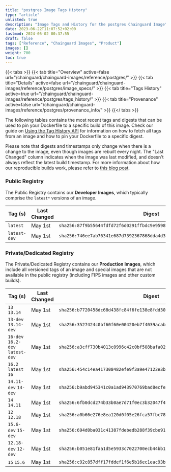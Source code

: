 ```yaml
---
title: "postgres Image Tags History"
type: "article"
unlisted: true
description: "Image Tags and History for the postgres Chainguard Image"
date: 2023-06-22T11:07:52+02:00
lastmod: 2024-05-02 00:37:55
draft: false
tags: ["Reference", "Chainguard Images", "Product"]
images: []
weight: 700
toc: true
---
```


{{< tabs >}}
{{< tab title="Overview" active=false url="/chainguard/chainguard-images/reference/postgres/" >}}
{{< tab title="Details" active=false url="/chainguard/chainguard-images/reference/postgres/image_specs/" >}}
{{< tab title="Tags History" active=true url="/chainguard/chainguard-images/reference/postgres/tags_history/" >}}
{{< tab title="Provenance" active=false url="/chainguard/chainguard-images/reference/postgres/provenance_info/" >}}
{{</ tabs >}}

The following tables contains the most recent tags and digests that can be used to pin your Dockerfile to a specific build of this image. Check our guide on [Using the Tag History API](/chainguard/chainguard-images/using-the-tag-history-api/) for information on how to fetch all tags from an image and how to pin your Dockerfile to a specific digest.

Please note that digests and timestamps only change when there is a change to the image, even though images are rebuilt every night. The "Last Changed" column indicates when the image was last modified, and doesn't always reflect the latest build timestamp. For more information about how our reproducible builds work, please refer to [this blog post](https://www.chainguard.dev/unchained/reproducing-chainguards-reproducible-image-builds).

### Public Registry
The Public Registry contains our **Developer Images**, which typically comprise the `latest*` versions of an image.

| Tag (s)       | Last Changed | Digest                                                                    |
|---------------|--------------|---------------------------------------------------------------------------|
|  `latest`     | May 1st      | `sha256:87f9b55644fdfd72f6d0291ffbdc9e959804695b5ba95db30429b9884012beb7` |
|  `latest-dev` | May 1st      | `sha256:746ee7ab76341e687d7392367868dda4d334a312c0c41e315cb47cb85e57e482` |


### Private/Dedicated Registry
The Private/Dedicated Registry contains our **Production Images**, which include all versioned tags of an image and special images that are not available in the public registry (including FIPS images and other custom builds).

| Tag (s)                           | Last Changed | Digest                                                                    |
|-----------------------------------|--------------|---------------------------------------------------------------------------|
|  `13` `13.14`                     | May 1st      | `sha256:b7720458dc68d438fc84f6fe138e8fdd305fe420c8e3281031c71f6d86fb0f19` |
|  `13-dev` `13.14-dev`             | May 1st      | `sha256:3527424c0bf60f60e00420eb7f4039acab93796212a8fb030aa02c7122f6dae7` |
|  `16-dev` `16.2-dev` `latest-dev` | May 1st      | `sha256:a3cff730b4013c0996c42c0bf508bafa0234b16400b348c4b28d68e22c06a675` |
|  `16.2` `latest` `16`             | May 1st      | `sha256:454c14ea417308482efe9f3a9e47123e3b02345eea845483bdf7bf1e38aef923` |
|  `14.11-dev` `14-dev`             | May 1st      | `sha256:b9abd945341c0a1ad943970769bad8ecfe6b6c3f4cdfed7823e5cd52e2c547ad` |
|  `14` `14.11`                     | May 1st      | `sha256:6fb0dcd274b33b0ae7d71f0ec3b32047f40a82275b9c6fd5c3d8f087c7af2ecd` |
|  `12` `12.18`                     | May 1st      | `sha256:a0b66e276e8ea120d0f05e26fca57fbc78ac2e13ab187a730dde68bd1e79dc62` |
|  `15.6-dev` `15-dev`              | May 1st      | `sha256:694d0ba031c41387fdebedb288f39cbe91c172f826d8462c04f44452bbc6e417` |
|  `12.18-dev` `12-dev`             | May 1st      | `sha256:b051e81faa1d5e5933c7022700ecb44bb1ae15a7f353f0743bce2a469a4b6ac1` |
|  `15` `15.6`                      | May 1st      | `sha256:c92c857dff17fddef1f6e5b16ec1eac93b0bf0b21d3c7550a8897df5f8e01d99` |

